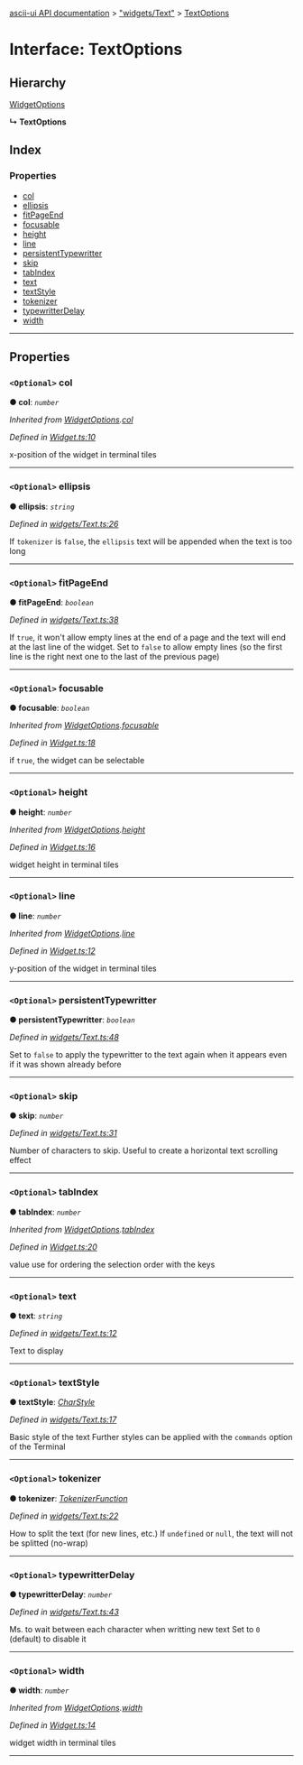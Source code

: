 [ascii-ui API documentation](../README.md) > ["widgets/Text"](../modules/_widgets_text_.md) > [TextOptions](../interfaces/_widgets_text_.textoptions.md)

# Interface: TextOptions

## Hierarchy

 [WidgetOptions](_widget_.widgetoptions.md)

**↳ TextOptions**

## Index

### Properties

* [col](_widgets_text_.textoptions.md#col)
* [ellipsis](_widgets_text_.textoptions.md#ellipsis)
* [fitPageEnd](_widgets_text_.textoptions.md#fitpageend)
* [focusable](_widgets_text_.textoptions.md#focusable)
* [height](_widgets_text_.textoptions.md#height)
* [line](_widgets_text_.textoptions.md#line)
* [persistentTypewritter](_widgets_text_.textoptions.md#persistenttypewritter)
* [skip](_widgets_text_.textoptions.md#skip)
* [tabIndex](_widgets_text_.textoptions.md#tabindex)
* [text](_widgets_text_.textoptions.md#text)
* [textStyle](_widgets_text_.textoptions.md#textstyle)
* [tokenizer](_widgets_text_.textoptions.md#tokenizer)
* [typewritterDelay](_widgets_text_.textoptions.md#typewritterdelay)
* [width](_widgets_text_.textoptions.md#width)

---

## Properties

<a id="col"></a>

### `<Optional>` col

**● col**: *`number`*

*Inherited from [WidgetOptions](_widget_.widgetoptions.md).[col](_widget_.widgetoptions.md#col)*

*Defined in [Widget.ts:10](https://github.com/danikaze/ascii-ui/blob/cfe4704/src/Widget.ts#L10)*

x-position of the widget in terminal tiles

___
<a id="ellipsis"></a>

### `<Optional>` ellipsis

**● ellipsis**: *`string`*

*Defined in [widgets/Text.ts:26](https://github.com/danikaze/ascii-ui/blob/cfe4704/src/widgets/Text.ts#L26)*

If `tokenizer` is `false`, the `ellipsis` text will be appended when the text is too long

___
<a id="fitpageend"></a>

### `<Optional>` fitPageEnd

**● fitPageEnd**: *`boolean`*

*Defined in [widgets/Text.ts:38](https://github.com/danikaze/ascii-ui/blob/cfe4704/src/widgets/Text.ts#L38)*

If `true`, it won't allow empty lines at the end of a page and the text will end at the last line of the widget. Set to `false` to allow empty lines (so the first line is the right next one to the last of the previous page)

___
<a id="focusable"></a>

### `<Optional>` focusable

**● focusable**: *`boolean`*

*Inherited from [WidgetOptions](_widget_.widgetoptions.md).[focusable](_widget_.widgetoptions.md#focusable)*

*Defined in [Widget.ts:18](https://github.com/danikaze/ascii-ui/blob/cfe4704/src/Widget.ts#L18)*

if `true`, the widget can be selectable

___
<a id="height"></a>

### `<Optional>` height

**● height**: *`number`*

*Inherited from [WidgetOptions](_widget_.widgetoptions.md).[height](_widget_.widgetoptions.md#height)*

*Defined in [Widget.ts:16](https://github.com/danikaze/ascii-ui/blob/cfe4704/src/Widget.ts#L16)*

widget height in terminal tiles

___
<a id="line"></a>

### `<Optional>` line

**● line**: *`number`*

*Inherited from [WidgetOptions](_widget_.widgetoptions.md).[line](_widget_.widgetoptions.md#line)*

*Defined in [Widget.ts:12](https://github.com/danikaze/ascii-ui/blob/cfe4704/src/Widget.ts#L12)*

y-position of the widget in terminal tiles

___
<a id="persistenttypewritter"></a>

### `<Optional>` persistentTypewritter

**● persistentTypewritter**: *`boolean`*

*Defined in [widgets/Text.ts:48](https://github.com/danikaze/ascii-ui/blob/cfe4704/src/widgets/Text.ts#L48)*

Set to `false` to apply the typewritter to the text again when it appears even if it was shown already before

___
<a id="skip"></a>

### `<Optional>` skip

**● skip**: *`number`*

*Defined in [widgets/Text.ts:31](https://github.com/danikaze/ascii-ui/blob/cfe4704/src/widgets/Text.ts#L31)*

Number of characters to skip. Useful to create a horizontal text scrolling effect

___
<a id="tabindex"></a>

### `<Optional>` tabIndex

**● tabIndex**: *`number`*

*Inherited from [WidgetOptions](_widget_.widgetoptions.md).[tabIndex](_widget_.widgetoptions.md#tabindex)*

*Defined in [Widget.ts:20](https://github.com/danikaze/ascii-ui/blob/cfe4704/src/Widget.ts#L20)*

value use for ordering the selection order with the keys

___
<a id="text"></a>

### `<Optional>` text

**● text**: *`string`*

*Defined in [widgets/Text.ts:12](https://github.com/danikaze/ascii-ui/blob/cfe4704/src/widgets/Text.ts#L12)*

Text to display

___
<a id="textstyle"></a>

### `<Optional>` textStyle

**● textStyle**: *[CharStyle](_terminal_.charstyle.md)*

*Defined in [widgets/Text.ts:17](https://github.com/danikaze/ascii-ui/blob/cfe4704/src/widgets/Text.ts#L17)*

Basic style of the text Further styles can be applied with the `commands` option of the Terminal

___
<a id="tokenizer"></a>

### `<Optional>` tokenizer

**● tokenizer**: *[TokenizerFunction](../modules/_util_tokenizer_.md#tokenizerfunction)*

*Defined in [widgets/Text.ts:22](https://github.com/danikaze/ascii-ui/blob/cfe4704/src/widgets/Text.ts#L22)*

How to split the text (for new lines, etc.) If `undefined` or `null`, the text will not be splitted (no-wrap)

___
<a id="typewritterdelay"></a>

### `<Optional>` typewritterDelay

**● typewritterDelay**: *`number`*

*Defined in [widgets/Text.ts:43](https://github.com/danikaze/ascii-ui/blob/cfe4704/src/widgets/Text.ts#L43)*

Ms. to wait between each character when writting new text Set to `0` (default) to disable it

___
<a id="width"></a>

### `<Optional>` width

**● width**: *`number`*

*Inherited from [WidgetOptions](_widget_.widgetoptions.md).[width](_widget_.widgetoptions.md#width)*

*Defined in [Widget.ts:14](https://github.com/danikaze/ascii-ui/blob/cfe4704/src/Widget.ts#L14)*

widget width in terminal tiles

___

